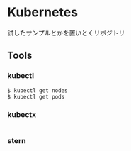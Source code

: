 # Kubernetes
試したサンプルとかを置いとくリポジトリ

## Tools

### kubectl

```
$ kubectl get nodes
$ kubectl get pods
```

### kubectx

```

```

### stern

```
```